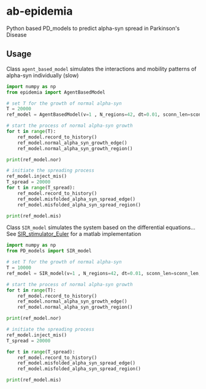 # ab-epidemia
Python based PD_models to predict alpha-syn spread in Parkinson's Disease

## Usage
Class `agent_based_model` simulates the interactions and mobility patterns of alpha-syn individually (slow)
```python
import numpy as np
from epidemia import AgentBasedModel

# set T for the growth of normal alpha-syn
T = 20000
ref_model = AgentBasedModel(v=1 , N_regions=42, dt=0.01, sconn_len=sconn_len, sconn_den=sconn_den, snca=snca, gba=gba, roi_size=roi_size, fconn=np.zeros((42, 42)), fcscale=0)

# start the process of normal alpha-syn growth
for t in range(T):
    ref_model.record_to_history()
    ref_model.normal_alpha_syn_growth_edge()
    ref_model.normal_alpha_syn_growth_region()

print(ref_model.nor)

# initiate the spreading process
ref_model.inject_mis()
T_spread = 20000
for t in range(T_spread):
    ref_model.record_to_history()
    ref_model.misfolded_alpha_syn_spread_edge()
    ref_model.misfolded_alpha_syn_spread_region()

print(ref_model.mis)   
```

Class `SIR_model` simulates the system based on the differential equations... See [SIR_stimulator_Euler](https://github.com/yingqiuz/SIR_stimulator_Euler) for a matlab implementation
```python
import numpy as np
from PD_models import SIR_model

# set T for the growth of normal alpha-syn
T = 10000
ref_model = SIR_model(v=1 , N_regions=42, dt=0.01, sconn_len=sconn_len, sconn_den=sconn_den, snca=snca, gba=gba, roi_size=roi_size, fconn=np.zeros((42, 42)), fcscale=0)

# start the process of normal alpha-syn growth
for t in range(T):
    ref_model.record_to_history()
    ref_model.normal_alpha_syn_growth_edge()
    ref_model.normal_alpha_syn_growth_region()

print(ref_model.nor)

# initiate the spreading process 
ref_model.inject_mis()
T_spread = 20000

for t in range(T_spread):
    ref_model.record_to_history()
    ref_model.misfolded_alpha_syn_spread_edge()
    ref_model.misfolded_alpha_syn_spread_region()

print(ref_model.mis)
```
